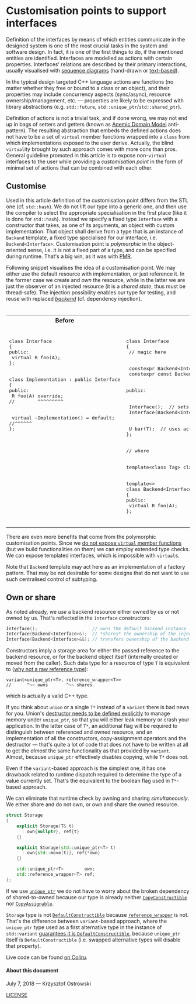 # Customisation points to support interfaces

Definition of the interfaces by means of which entities communicate in the designed system is one of the most crucial tasks in the system and software design. In fact, it is one of the first things to do, if the mentioned entities are identified. Interfaces are modelled as actions with certain properties. Interfaces' relations are described by their primary interactions, usually visualised with [sequence diagrams](https://www.uml-diagrams.org/sequence-diagrams.html) (hand-drawn or [text-based](http://plantuml.com/sequence-diagram)).

In the typical design targeted C++ language actions are functions (no matter whether they free or bound to a class or an object), and their properties may include concurrency aspects (sync/async), resource ownership/management, etc. &mdash; properties are likely to be expressed with library abstractions (e.g. `std::future`, `std::unique_ptr`/`std::shared_ptr`).

Definition of actions is not a trivial task, and if done wrong, we may not end up in bags of setters and getters (known as [Anemic Domain Model](https://martinfowler.com/bliki/AnemicDomainModel.html) anti-pattern). The resulting abstraction that embeds the defined actions does not have to be a set of `virtual` member functions wrapped into a `class` from which implementations exposed to the user derive. Actually, the blind `virtual`ity brought by such approach comes with more cons than pros. General guideline promoted in this article is to expose non-`virtual` interfaces to the user while providing a _customisation point_ in the form of minimal set of actions that can be combined with each other. 

## Customise

Used in this article definition of the customisation point differs from the STL one (cf. `std::hash`). We do not lift our type into a generic one, and then use the compiler to select the appropriate specialisation in the first place (like it is done for `std::hash`). Instead we specify a fixed type `Interface` with a constructor that takes, as one of its arguments, an object with custom implementation. That object shall derive from a type that is an instance of `Backend` template, a fixed type specialised for our interface, i.e. `Backend<Interface>`. Customisation point is *polymorphic* in the object-oriented sense, i.e. it is not a fixed part of a type, and can be specified during runtime. That's a big win, as it was with [PMR](https://en.cppreference.com/w/cpp/memory/polymorphic_allocator).

Following snippet visualises the idea of a customisation point. We may either use the default resource with implementation, or just reference it. In the former case we create and *own* the resource, while in the latter we are just the observer of an injected resource (it is a *shared state*, thus must be thread-safe). The injection possibility enables our type for testing, and reuse with replaced [_backend_](https://github.com/insooth/insooth.github.io/blob/master/blessed-split.md) (cf. dependency injection).

<table style="white-space: pre">
<tr>
<th>Before</th>
<th>After</th>
</tr>
<tr>
<td style="vertical-align: top">
<pre lang="cpp">
class Interface
{
public:
 virtual R foo(A);
};
<br>
class Implementation : public Interface
{
public:
 R foo(A) override;
//        ^^^^^^^^^
<br>
 virtual ~Implementation() = default;
//^^^^^^
};
</pre>
</td>
<td style="vertical-align: top">
<pre lang="cpp">
class Interface
{
 // magic here
<br>
 constexpr Backend&lt;Interface&gt;&amp; backend();
 constexpr const Backend&lt;Interface&gt;&amp; backend() const;
<br>
public:
<br>
 Interface();  // sets default backend
 Interface(Backend&lt;Interface&gt;&amp;);  // injects backend
<br>
 U bar(T);  // uses actions via backend()
};
<br>
// where
<br>
template&lt;class Tag&gt; class Backend;
<br>
template&lt;&gt;
class Backend&lt;Interface&gt;
{
public:
 virtual R foo(A);
};
</pre>
</td>
</tr>
</table>

There are even more benefits that come from the polymorphic customisation points. Since we [do not expose `virtual` member functions](http://www.gotw.ca/publications/mill18.htm) (but we build functionalities on them) we can employ extended type checks. We can expose templated interfaces, which is impossible with `virtual`s.

Note that `Backend` template may act here as an implementation of a factory pattern. That may be not desirable for some designs that do not want to use such centralised control of subtyping.

## Own or share


As noted already, we _use_ a backend resource either owned by us or not owned by us. That's reflected in the `Interface` constructors:

```cpp
Interface();                     // owns the default backend instance
Interface(Backend<Interface>&);  // *shares* the ownership of the injected backend
Interface(Backend<Interface>&&); // transfers ownership of the backend instance (owns)
```

Constructors imply a storage area for either the passed reference to the backend resource, or for the backend object itself (internally created or moved from the caller). Such data type for a resource of type `T` is equivalent to ([why not a raw reference type](https://github.com/insooth/insooth.github.io/blob/master/wrap-members-of-reference-type.md)):

```
variant<unique_ptr<T>, reference_wrapper<T>>
//      ^~~ owns       ^~~ shares
```

which is actually a valid C++ type.

If you think about `union` or a single `T*` instead of a `variant` there is bad news for you. Union's [destructor needs to be defined explicitly](https://en.cppreference.com/w/cpp/language/union) to manage memory under `unique_ptr`, so that you will either leak memory or crash your application. In the latter case of `T*`, an additional flag will be required to distinguish between referenced and owned resource, and an implementation of all the constructors, copy-assignment operators and the destructor &mdash; that's quite a lot of code that does not have to be written at all to get the _almost_ the same functionality as that provided by `variant`. Almost, because `unique_ptr` effectively disables copying, while `T*` does not.

Even if the `variant`-based approach is the simplest one, it has one drawback related to runtime dispatch required to determine the type of a value currently set. That's the equivalent to the boolean flag used in `T*`-based approach.

We can eliminate that runtime check by owning and sharing _simultaneously_. We either share and do not own, or own and share the owned resource.

```cpp
struct Storage
{
    explicit Storage(T& t)
      : own{nullptr}, ref{t}
    {}

    explicit Storage(std::unique_ptr<T> t)
      : own{std::move(t)}, ref{*own}
    {}

    std::unique_ptr<T>        own;
    std::reference_wrapper<T> ref;
};
```

If we use [`unique_ptr`](https://en.cppreference.com/w/cpp/memory/unique_ptr) we do not have to worry about the broken dependency of shared-to-owned because our type is already neither [`CopyConstructible`](https://en.cppreference.com/w/cpp/named_req/CopyConstructible) nor [`CopyAssignable`](https://en.cppreference.com/w/cpp/named_req/CopyAssignable).

`Storage` type is not [`DefaultConstructible`](https://en.cppreference.com/w/cpp/named_req/DefaultConstructible) because [`reference_wrapper`](https://en.cppreference.com/w/cpp/utility/functional/reference_wrapper/reference_wrapper) is not. That's the difference between `variant`-based approach, where the `unique_ptr` type used as a first alternative type in the instance of `std::variant` [guarantees it is `DefaultConstructible`](https://en.cppreference.com/w/cpp/utility/variant/variant), because `unique_ptr` itself is `DefaultConstructible` (i.e. swapped alternative types will disable that property).

Live code can be found [on Coliru](http://coliru.stacked-crooked.com/a/cb0bdc3cd9119742).


#### About this document

July 7, 2018 &mdash; Krzysztof Ostrowski

[LICENSE](https://github.com/insooth/insooth.github.io/blob/master/LICENSE)
